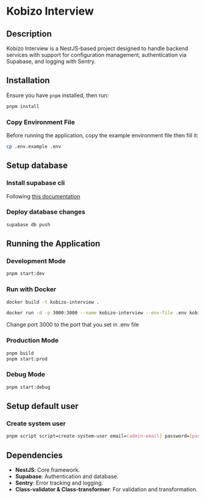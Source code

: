 # Kobizo Interview

## Description

Kobizo Interview is a NestJS-based project designed to handle backend services with support for configuration management, authentication via Supabase, and logging with Sentry.

## Installation

Ensure you have `pnpm` installed, then run:

```sh
pnpm install
```

### Copy Environment File

Before running the application, copy the example environment file then fill it:

```sh
cp .env.example .env
```

## Setup database

### Install supabase cli

Following [this documentation](https://supabase.com/docs/guides/local-development/cli/getting-started?queryGroups=platform&platform=macos&queryGroups=access-method&access-method=studio)

### Deploy database changes

```sh
supabase db push
```

## Running the Application

### Development Mode

```sh
pnpm start:dev
```

### Run with Docker

```sh
docker build -t kobizo-interview .
```

```sh
docker run -d -p 3000:3000 --name kobizo-interview --env-file .env kobizo-interview
```

Change port 3000 to the port that you set in .env file

### Production Mode

```sh
pnpm build
pnpm start:prod
```

### Debug Mode

```sh
pnpm start:debug
```

## Setup default user

### Create system user

```sh
pnpm script script=create-system-user email=[admin-email] password=[password]
```

## Dependencies

- **NestJS**: Core framework.
- **Supabase**: Authentication and database.
- **Sentry**: Error tracking and logging.
- **Class-validator & Class-transformer**: For validation and transformation.

